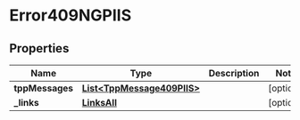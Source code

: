 # Error409NGPIIS

## Properties
Name | Type | Description | Notes
------------ | ------------- | ------------- | -------------
**tppMessages** | [**List&lt;TppMessage409PIIS&gt;**](TppMessage409PIIS.md) |  |  [optional]
**_links** | [**LinksAll**](LinksAll.md) |  |  [optional]

